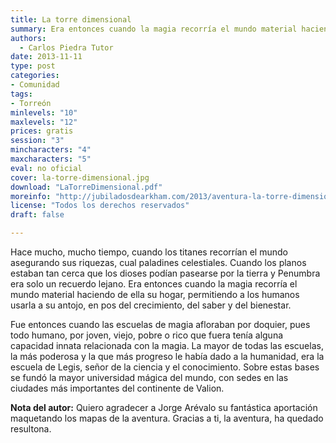 ```yaml
---
title: La torre dimensional
summary: Era entonces cuando la magia recorría el mundo material haciendo de ella su hogar, permitiendo a los humanos usarla a su antojo, en pos del crecimiento, del saber y del bienestar.
authors:
  - Carlos Piedra Tutor
date: 2013-11-11
type: post
categories:
- Comunidad
tags:
- Torreón
minlevels: "10"
maxlevels: "12"
prices: gratis
session: "3"
mincharacters: "4"
maxcharacters: "5"
eval: no oficial
cover: la-torre-dimensional.jpg
download: "LaTorreDimensional.pdf"
moreinfo: "http://jubiladosdearkham.com/2013/aventura-la-torre-dimensional"
license: "Todos los derechos reservados"
draft: false

---
```


Hace mucho, mucho tiempo, cuando los titanes recorrían el mundo asegurando sus riquezas, cual paladines celestiales. Cuando los planos estaban tan cerca que los dioses podían pasearse por la tierra y Penumbra era solo un recuerdo lejano. Era entonces cuando la magia recorría el mundo material haciendo de ella su hogar, permitiendo a los humanos usarla a su antojo, en pos del crecimiento, del saber y del bienestar.

Fue entonces cuando las escuelas de magia afloraban por doquier, pues todo humano, por joven, viejo, pobre o rico que fuera tenía alguna capacidad innata relacionada con la magia. La mayor de todas las escuelas, la más poderosa y la que más progreso le había dado a la humanidad, era la escuela de Legis, señor de la ciencia y el conocimiento. Sobre estas bases se fundó la mayor universidad mágica del mundo, con sedes en las ciudades más importantes del continente de Valion.

**Nota del autor:**
Quiero agradecer a Jorge Arévalo su fantástica aportación maquetando los mapas de la aventura. Gracias a ti, la aventura, ha quedado resultona.
